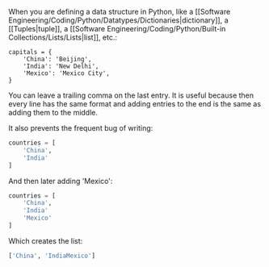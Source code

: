 When you are defining a data structure in Python, like a [[Software Engineering/Coding/Python/Datatypes/Dictionaries|dictionary]], a [[Tuples|tuple]], a [[Software Engineering/Coding/Python/Built-in Collections/Lists/Lists|list]], etc.:

```
capitals = {
    'China': 'Beijing',
    'India': 'New Delhi',
    'Mexico': 'Mexico City',
}
```

You can leave a trailing comma on the last entry. It is useful because then every line has the same format and adding entries to the end is the same as adding them to the middle.

It also prevents the frequent bug of writing:

```Python
countries = [
    'China',
    'India'
]
```

And then later adding 'Mexico':

```Python
countries = [
    'China',
    'India'
    'Mexico'
]
```

Which creates the list:

```Python
['China', 'IndiaMexico']
```